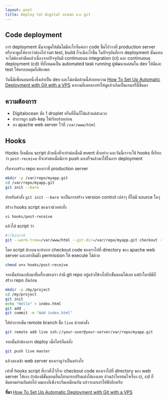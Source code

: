 ```yaml
---
layout: post
title: Deploy ไปที่ digital ocean ด้วย git
---
```


## Code deployment

การ deployment นั้นจะพูดให้มันไม่มีอะไรก็แค่เอา code ขึ้นไปวางที่ production server หรือจะพูดให้ยากว่าต้องไป run test, build ก็จะมีอะไรขึ้น ในปัจจุบันที่การ deployment นั้นแทบจะไม่ต้องทำมือแล้วเนื่องจากปัจจุบันมี continuous integration (ci) และ continuous deployment (cd) ที่ทั้งหมดเป็น automated task running ผู้พัฒนาแค่สนใน dev ให้ดีและ test ให้ครอบคลุมก็เพียงพอ

วันนี้มีเพื่อนคนหนึ่งซึ่งเค้าเป็น dev และไม่ถนัดด้านนี้ส่งบทความ [How To Set Up Automatic Deployment with Git with a VPS](https://www.digitalocean.com/community/tutorials/how-to-set-up-automatic-deployment-with-git-with-a-vps) มาถามก็เลยลองทำให้ดูแล้วเกิดเป็นเอนทรี่นี้ขึ้นมา

## ความต้องการ

* Digitalocean ซัก 1 droplet หรือที่อื่นก็ได้แล้วแต่สะดวก
* ทำการผูก ssh-key ให้เรียบร้อยก่อน
* ลง apache web server ไว้ที่ `/var/www/html`

## Hooks

Hooks ก็เหมือน script ตัวหนึ่งที่จะทำต่อเมื่อมี event สักอย่าง และวันนี้เราจะใช้ hooks ที่เรียกว่า `post-receive` ที่จะทำต่อเมื่อมีการ push มาเสร็จแล้วมาใช้ในการ deployment

เริ่มจากสร้าง repo ของเราที่ production server

```bash
mkdir -p /var/repo/myapp.git
cd /var/repo/myapp.git
git init --bare
```

สำหรับคำสั่ง `git init --bare` จะเป็นการสร้าง version control เปล่าๆ ที่ไม่มี source ใดๆ

สร้าง hooks script ของเราด้วยคำสั่ง

```bash
vi hooks/post-receive
```

แล้วใส่ script ว่า

```bash
#!/bin/sh
git --work-tree=/var/www/html --git-dir=/var/repo/myapp.git checkout -f
```

โดย script ข้างบนจะทำการ checkout code ของเราไปที่ directory ของ apache web server และอย่าลืมตั้ง permission ให้ execute ได้ด้วย

```bash
chmod u+x hooks/post-receive
```

จากนั้นย้อนกลับมาที่เครื่องของเรา ถ้ามี git repo อยู่แล้วก็ข้างไปอีกขั้นตอนได้เลย แต่ถ้าใครมีมีก็สร้าง repo กันก่อน

```bash
mkdir -p /my/project
cd /my/project
git init
echo "Hello" > index.html
git add .
git commit -m "Add index.html"
```

ให้ทำการเพิ่ม remote branch ชื่อ `live` ด้วยคำสั่ง

```bash
git remote add live ssh://your-user@your-server/var/repo/myapp.git
```

จากนั้นถ้าต้องการ deploy เมื่อไหร่ก็แค่สั่ง

```bash
git push live master
```

แล้วลองเข้า web server ของเราดูว่าเป็นอย่างไร

เท่าที่ hooks script ที่เราตั้งไว้ก็จะ checkout code ของเราไปที่ directory ของ web server ให้เอง ถ้าต้องมีขั้นตอนอื่นก็สามารถปรับแต่งได้เองเลย ส่วนถ้าใครสนใจเรื่อง ci, cd ก็ติดตามอ่านกันต่อไป ผมเองก็เพิ่งจะเริ่มเหมือนกัน แล้วจะมาเล่าให้ฟังอีกครับ

**ที่มา** [How To Set Up Automatic Deployment with Git with a VPS](https://www.digitalocean.com/community/tutorials/how-to-set-up-automatic-deployment-with-git-with-a-vps)
